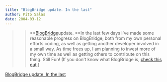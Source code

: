 ```yaml
---
title: "BlogBridge update. In the last"
author: Pito Salas
date: 2004-03-12
---
```



>>

>> **[BlogBridge](<http://www.blogbridge.com>)update. **In the last few days
I've made some reasonable progress on BlogBridge, both from my own personal
efforts coding, as well as getting another developer involved in a small way.
As time frees up, I am planning to invest more of my own time as well as
getting others to contribute on this thing. Still Fun! (If you don't know what
BlogBridge is, [check this out](<http://www.blogbridge.com>).)


[BlogBridge update. In the last](None)
